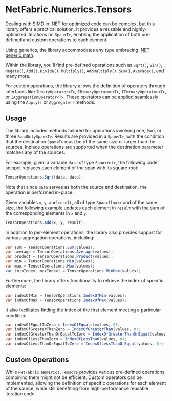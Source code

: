 # NetFabric.Numerics.Tensors

Dealing with SIMD in .NET for optimized code can be complex, but this library offers a practical solution. It provides a reusable and highly-optimized iterations on `Span<T>`, enabling the application of both pre-defined and custom operations to each element.

Using generics, the library accommodates any type embracing [.NET generic math](https://learn.microsoft.com/en-us/dotnet/standard/generics/math).

Within the library, you'll find pre-defined operations such as `Sqrt()`, `Sin()`, `Negate()`, `Add()`, `Divide()`, `Multiply()`, `AddMultiply()`, `Sum()`, `Average()`, and many more.

For custom operations, the library allows the definition of operators through interfaces like `IUnaryOperator<T>`, `IBinaryOperator<T>`, `ITernaryOperator<T>`, or `IAggregationOperator<T>`. These operators can be applied seamlessly using the `Apply()` or `Aggregate()` methods.

## Usage

The library includes methods tailored for operations involving one, two, or three `ReadOnlySpan<T>`. Results are provided in a `Span<T>`, with the condition that the destination `Span<T>` must be of the same size or larger than the sources. Inplace operations are supported when the destination parameter matches any of the sources.

For example, given a variable `data` of type `Span<int>`, the following code snippet replaces each element of the span with its square root:

```csharp
TensorOperations.Sqrt(data, data);
```

Note that since `data` serves as both the source and destination, the operation is performed in-place.

Given variables `x`, `y`, and `result`, all of type `Span<float>` and of the same size, the following example updates each element in `result` with the sum of the corresponding elements in `x` and `y`:

```csharp
TensorOperations.Add(x, y, result);
```

In addition to per-element operations, the library also provides support for various aggregation operations, including:

```csharp
var sum = TensorOperations.Sum(values);
var average = TensorOperations.Average(values);
var product = TensorOperations.Product(values);
var min = TensorOperations.Min(values);
var max = TensorOperations.Max(values);
var (minIndex, maxIndex) = TensorOperations.MinMax(values);
```

Furthermore, the library offers functionality to retrieve the index of specific elements:

```csharp
var indexOfMin = TensorOperations.IndexOfMin(values);
var indexOfMax = TensorOperations.IndexOfMax(values);
```

It also facilitates finding the index of the first element meeting a particular condition:

```csharp
var indexOfEqualToZero = IndexOfEquals(values, 0);
var indexOfGreaterThanZero = IndexOfGreaterThan(values, 0);
var indexOfGreaterThanOrEqualToZero = IndexOfGreaterThanOrEqual(values, 0);
var indexOfLessThanZero = IndexOfLessThan(values, 0);
var indexOfLessThanOrEqualToZero = IndexOfLessThanOrEqual(values, 0);
```

## Custom Operations

While `NetFabric.Numerics.Tensors` provides various pre-defined operations, combining them might not be efficient. Custom operators can be implemented, allowing the definition of specific operations for each element of the source, while still benefiting from high-performance reusable iteration code. 

